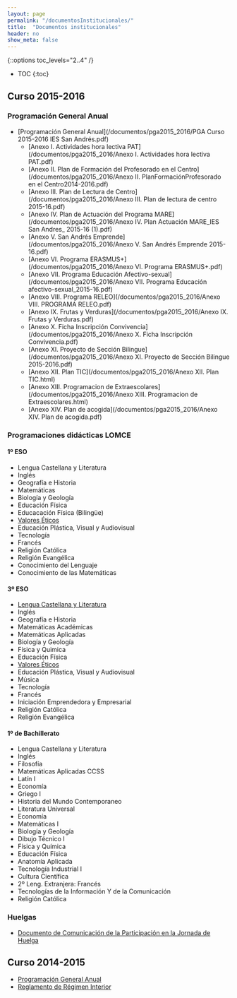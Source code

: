 ```yaml
---
layout: page
permalink: "/documentosInstitucionales/"
title:  "Documentos institucionales"
header: no
show_meta: false
---
```



{::options toc_levels="2..4" /}
* TOC
{:toc}

## Curso 2015-2016


### Programación General Anual

* [Programación General Anual](/documentos/pga2015_2016/PGA Curso 2015-2016 IES San Andrés.pdf)
  * [Anexo I. Actividades hora lectiva PAT](/documentos/pga2015_2016/Anexo I. Actividades hora lectiva PAT.pdf)
  * [Anexo II. Plan de Formación del Profesorado en el Centro](/documentos/pga2015_2016/Anexo II. PlanFormaciónProfesorado en el Centro2014-2016.pdf)
  * [Anexo III. Plan de Lectura de Centro](/documentos/pga2015_2016/Anexo III. Plan de lectura de centro 2015-16.pdf)
  * [Anexo IV. Plan de Actuación del Programa MARE](/documentos/pga2015_2016/Anexo IV. Plan Actuación MARE_IES San Andres_ 2015-16 (1).pdf)
  * [Anexo V. San Andrés Emprende](/documentos/pga2015_2016/Anexo V. San Andrés Emprende 2015-16.pdf)
  * [Anexo VI. Programa ERASMUS+](/documentos/pga2015_2016/Anexo VI. Programa ERASMUS+.pdf)
  * [Anexo VII. Programa Educación Afectivo-sexual](/documentos/pga2015_2016/Anexo VII. Programa Educación afectivo-sexual_2015-16.pdf)
  * [Anexo VIII. Programa RELEO](/documentos/pga2015_2016/Anexo VIII. PROGRAMA RELEO.pdf)  
  * [Anexo IX. Frutas y Verduras](/documentos/pga2015_2016/Anexo IX. Frutas y Verduras.pdf)    
  * [Anexo X. Ficha Inscripción Convivencia](/documentos/pga2015_2016/Anexo X. Ficha Inscripción Convivencia.pdf)
  * [Anexo XI. Proyecto de Sección Bilingue](/documentos/pga2015_2016/Anexo XI. Proyecto de Sección Bilingue 2015-2016.pdf)
  * [Anexo XII. Plan TIC](/documentos/pga2015_2016/Anexo XII. Plan TIC.html)
  * [Anexo XIII. Programacion de Extraescolares](/documentos/pga2015_2016/Anexo XIII. Programacion de Extraescolares.html)
  * [Anexo XIV. Plan de acogida](/documentos/pga2015_2016/Anexo XIV. Plan de acogida.pdf)

### Programaciones didácticas LOMCE

#### 1º ESO

- Lengua Castellana y Literatura
- Inglés
- Geografía e Historia
- Matemáticas
- Biología y Geología
- Educación Física
- Educacación Física (Bilingüe)
- [Valores Éticos](/1esovaloreseticos20152016/)
- Educación Plástica, Visual y Audiovisual
- Tecnología
- Francés
- Religión Católica
- Religión Evangélica
- Conocimiento del Lenguaje
- Conocimiento de las Matemáticas



#### 3º ESO

- [Lengua Castellana y Literatura](/3esolengua20152016/)
- Inglés
- Geografía e Historia
- Matemáticas Académicas
- Matemáticas Aplicadas
- Biología y Geología
- Física y Quimica
- Educación Física
- [Valores Éticos](/3esovaloreseticos20152016/)
- Educación Plástica, Visual y Audiovisual
- Música
- Tecnología
- Francés
- Iniciación Emprendedora y Empresarial
- Religión Católica
- Religión Evangélica


#### 1º de Bachillerato

- Lengua Castellana y Literatura
- Inglés 
- Filosofía
- Matemáticas Aplicadas CCSS
- Latín I
- Economía
- Griego I
- Historia del Mundo Contemporaneo
- Literatura Universal
- Economía
- Matemáticas I
- Biología y Geología
- Dibujo Técnico I
- Física y Química
- Educación Física
- Anatomía Aplicada
- Tecnología Industrial I
- Cultura Científica
- 2º Leng. Extranjera: Francés
- Tecnologías de la Información Y de la Comunicación
- Religión Católica





### Huelgas

* [Documento de Comunicación de la Participación en la Jornada de Huelga](/documentos/ComunicacionDeLaParticipaciónEnLaJornadaDeHuelga.pdf)



## Curso 2014-2015

* [Programación General Anual](https://drive.google.com/folderview?id=0B4jaZeMGL7HsdmdDNVQxRjEzQVE&usp=sharing)
* [Reglamento de Régimen Interior](https://drive.google.com/file/d/0B4jaZeMGL7HsTFRHR2Jmbm10Slk/view?usp=sharing)
